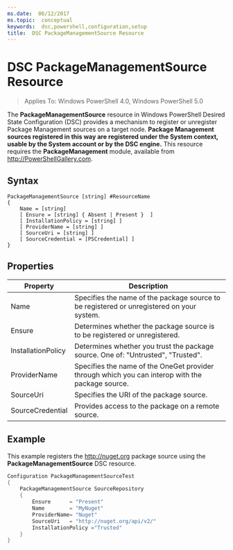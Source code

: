 ```yaml
---
ms.date:  06/12/2017
ms.topic:  conceptual
keywords:  dsc,powershell,configuration,setup
title:  DSC PackageManagementSource Resource
---
```


# DSC PackageManagementSource Resource

> Applies To: Windows PowerShell 4.0, Windows PowerShell 5.0

The **PackageManagementSource** resource in Windows PowerShell Desired State Configuration (DSC) provides a mechanism to register or unregister Package Management sources on a target node. **Package Management sources registered in this way are registered under the System context, usable by the System account or by the DSC engine.** This resource requires the **PackageManagement** module, available from http://PowerShellGallery.com.

## Syntax

```
PackageManagementSource [string] #ResourceName
{
    Name = [string]
	[ Ensure = [string] { Absent | Present }  ]
	[ InstallationPolicy = [string] ]
    [ ProviderName = [string] ]
    [ SourceUri = [string] ]
	[ SourceCredential = [PSCredential] ]
}
```

## Properties
|  Property  |  Description   |
|---|---|
| Name| Specifies the name of the package source to be registered or unregistered on your system.|
| Ensure| Determines whether the package source is to be registered or unregistered.|
| InstallationPolicy| Determines whether you trust the package source. One of: "Untrusted", "Trusted".|
| ProviderName| Specifies the name of the OneGet provider through which you can interop with the package source.|
| SourceUri| Specifies the URI of the package source.|
| SourceCredential| Provides access to the package on a remote source.|

## Example

This example registers the http://nuget.org package source using the **PackageManagementSource** DSC resource.

```powershell
Configuration PackageManagementSourceTest
{
	PackageManagementSource SourceRepository
	{
		Ensure      = "Present"
		Name        = "MyNuget"
		ProviderName= "Nuget"
		SourceUri   = "http://nuget.org/api/v2/"
		InstallationPolicy ="Trusted"
	}
}
```
